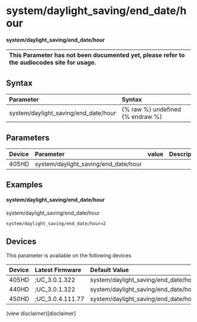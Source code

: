 ﻿---
description: system/daylight_saving/end_date/hour
search:
    keywords: ['system','daylight_saving','end_date','hour']
---

# system/daylight_saving/end_date/hour

#### system/daylight_saving/end_date/hour


| This Parameter has not been documented yet, please refer to the audiocodes site for usage.  |
| :--- |

## Syntax
| Parameter | Syntax |
| :--- | :--- |
|system/daylight_saving/end_date/hour | {% raw %} undefined {% endraw %} |

## Parameters
|Device|Parameter|value|Description|
|:---|:---|:---|:---|
| 405HD | system/daylight_saving/end_date/hour |  |  |

## Examples
#### system/daylight_saving/end_date/hour

system/daylight_saving/end_date/hour

```
system/daylight_saving/end_date/hour=2
```

## Devices
This parameter is available on the following devices

| Device | Latest Firmware | Default Value |
|:---|:---|:---|
| 405HD | ;UC_3.0.1.322 | system/daylight_saving/end_date/hour=2 
| 440HD | ;UC_3.0.1.322 | system/daylight_saving/end_date/hour=2 
| 450HD | ;UC_3.0.4.111.77 | system/daylight_saving/end_date/hour=2 

(view disclaimer)[disclaimer]
